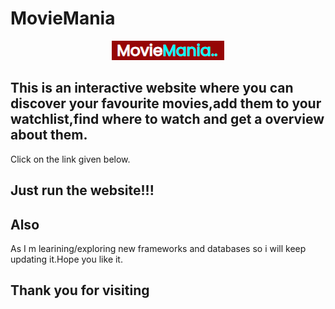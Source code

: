 # MovieMania

<p align="center">
<img src="https://github.com/AjaySh1/MovieMania/blob/main/MovieMania.png" width="auto" height="auto" />
</p>

 
## This is an interactive website where you can discover your favourite movies,add them to your watchlist,find where to watch and get a overview about them.
Click on the link given below.

<p align="left">
    <a href="https://ajaysh1.github.io/MovieMania/"></a>
    <p>
     


## Just run the website!!!


## Also

As I m learining/exploring new frameworks and databases so i will keep updating it.Hope you like it.


## Thank you for visiting 

<br />

